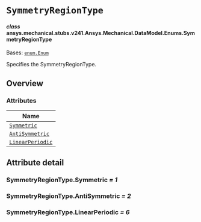 # `SymmetryRegionType`



#### *class* ansys.mechanical.stubs.v241.Ansys.Mechanical.DataModel.Enums.SymmetryRegionType

Bases: [`enum.Enum`](https://docs.python.org/3/library/enum.html#enum.Enum)

Specifies the SymmetryRegionType.

<!-- !! processed by numpydoc !! -->

<a id="overview"></a>

## Overview

### Attributes

| Name |
| ---------------------------------------------------------------------------------------------------------------------------------- |
| [`Symmetric`](../../../../../v242/Ansys/Mechanical/DataModel/Enums/SymmetryRegionType.md#SymmetryRegionType.Symmetric) |
| [`AntiSymmetric`](../../../../../v242/Ansys/Mechanical/DataModel/Enums/SymmetryRegionType.md#SymmetryRegionType.AntiSymmetric) |
| [`LinearPeriodic`](../../../../../v242/Ansys/Mechanical/DataModel/Enums/SymmetryRegionType.md#SymmetryRegionType.LinearPeriodic) |

<a id="attribute-detail"></a>

## Attribute detail

<a id="SymmetryRegionType.Symmetric"></a>

### SymmetryRegionType.Symmetric *= 1*

<a id="SymmetryRegionType.AntiSymmetric"></a>

### SymmetryRegionType.AntiSymmetric *= 2*

<a id="SymmetryRegionType.LinearPeriodic"></a>

### SymmetryRegionType.LinearPeriodic *= 6*


